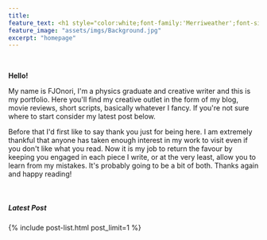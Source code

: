 ```yaml
---
title: 
feature_text: <h1 style="color:white;font-family:'Merriweather';font-size:64px"> FJOnori </h1>
feature_image: "assets/imgs/Background.jpg"
excerpt: "homepage"
---
```


<br/>

**Hello!**

My name is FJOnori, I'm a physics graduate and creative writer and this is my portfolio. Here you'll find my creative outlet in the form of my blog, movie reviews, short scripts, basically whatever I fancy. If you're not sure where to start consider my latest post below.

Before that I'd first like to say thank you just for being here. I am extremely thankful that anyone has taken enough interest in my work to visit even if you don't like what you read. Now it is my job to return the favour by keeping you engaged in each piece I write, or at the very least, allow you to learn from my mistakes. It's probably going to be a bit of both. Thanks again and happy reading!

<br/>

<h5>Latest Post</h5>
{% include post-list.html post_limit=1 %}

<br/>
